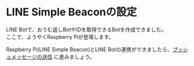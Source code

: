 # LINE Simple Beaconの設定

LINE Botで、おうむ返しBotやIDを取得できるBotを作成できました。  
ここで、ようやくRaspberry Piが登場します。




Raspberry Pi(LINE Simple Beacon)とLINE Botの連携ができましたら、[プッシュメッセージの送信](pushmessage.md) に進みましょう。